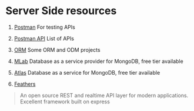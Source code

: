# Server Side resources

1. [Postman](https://www.getpostman.com/)
   For testing APIs

2. [Postman API](https://www.getpostman.com/api-network/)
   List of APIs
   
3. [ORM](orm.md)
   Some ORM and ODM projects   

4. [MLab](https://mlab.com)
   Database as a service provider for MongoDB, free tier available
   
5. [Atlas](https://www.mongodb.com/cloud/atlas)
   Database as a service for MongoDB, free tier available   

6. [Feathers](https://feathersjs.com/)
> An open source REST and realtime API layer for modern applications.
Excellent framework built on express

